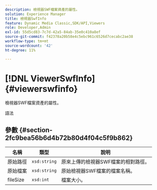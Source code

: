 ```yaml
---
description: 檢視器SWF檔案資產的屬性。
solution: Experience Manager
title: 檢視器SwfInfo
feature: Dynamic Media Classic,SDK/API,Viewers
role: Developer,Admin
exl-id: 55d5cd83-7c7d-42a5-84ab-35e0c410a8ef
source-git-commit: f42378a20b58e4c5ebc961c6526d7cecabc2ae38
workflow-type: tm+mt
source-wordcount: '42'
ht-degree: 11%

---
```


# [!DNL ViewerSwfInfo]{#viewerswfinfo}

檢視器SWF檔案資產的屬性。

語法

## 參數 {#section-2fc9bea56b6d4b72b80d4f04c5f9b862}

| 名稱 | 類型 | 說明 |
|---|---|---|
| 原始路徑 | `xsd:string` | 原來上傳的檢視器SWF檔案的相對路徑。 |
| 原始檔案 | `xsd:string` | 原始檢視器SWF檔案的檔案名稱。 |
| fileSize | `xsd:int` | 檔案大小。 |
